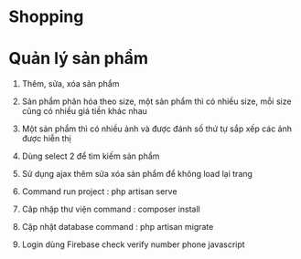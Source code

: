 # Shopping

# Quản lý sản phẩm

1. Thêm, sửa, xóa sản phẩm

2. Sản phẩm phân hóa theo size, một sản phẩm thì có nhiều size, mỗi size cũng có nhiều giá tiền khác nhau

3. Một sản phẩm thì có nhiều ảnh và được đánh số thứ tự sắp xếp các ảnh được hiễn thị

4. Dùng select 2 để tìm kiếm sản phẩm

5. Sử dụng ajax thêm sửa xóa sản phẩm để không load lại trang

6. Command run project : php artisan serve

7. Câp nhập thư viện command : composer install

8. Cập nhật database command : php artisan migrate

9. Login dùng Firebase check verify number phone javascript
